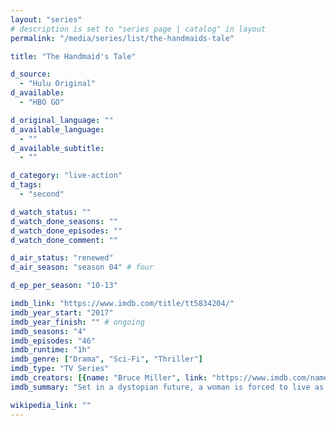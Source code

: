 ```yaml
---
layout: "series"
# description is set to "series page | catalog" in layout
permalink: "/media/series/list/the-handmaids-tale"

title: "The Handmaid's Tale"

d_source:
  - "Hulu Original"
d_available:
  - "HBO GO"

d_original_language: ""
d_available_language:
  - ""
d_available_subtitle:
  - ""

d_category: "live-action"
d_tags:
  - "second"

d_watch_status: ""
d_watch_done_seasons: ""
d_watch_done_episodes: ""
d_watch_done_comment: ""

d_air_status: "renewed"
d_air_season: "season 04" # four

d_ep_per_season: "10-13"

imdb_link: "https://www.imdb.com/title/tt5834204/"
imdb_year_start: "2017"
imdb_year_finish: "" # ongoing
imdb_seasons: "4"
imdb_episodes: "46"
imdb_runtime: "1h"
imdb_genre: ["Drama", "Sci-Fi", "Thriller"]
imdb_type: "TV Series"
imdb_creators: [{name: "Bruce Miller", link: "https://www.imdb.com/name/nm0588005/"}]
imdb_summary: "Set in a dystopian future, a woman is forced to live as a concubine under a fundamentalist theocratic dictatorship."

wikipedia_link: ""
---
```


